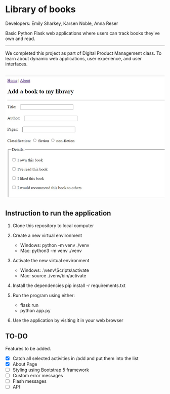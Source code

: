 # Library of books 

Developers: Emily Sharkey, Karsen Noble, Anna Reser

Basic Python Flask web applications where users can track books they've own and read.  

---

We completed this project as part of Digital Product Management class. To learn about dynamic web applications, user experience, and user interfaces.  


![Library application homepage](library.jpg "Library homepage")
---

## Instruction to run the application 

1. Clone this repository to local computer

2. Create a new virtual environment
      - Windows: python -m venv ./venv
      - Mac: python3 -m venv ./venv
      
3. Activate the new virtual environment
      - Windows: .\venv\Scripts\activate
      - Mac: source ./venv/bin/activate
      
4. Install the dependencies pip install -r requirements.txt

5. Run the program using either:
      - flask run
      - python app.py
      
6. Use the application by visiting it in your web browser

## TO-DO  
Features to be added.  

-[x] Catch all selected activities in /add and put them into the list  
-[x] About Page  
-[ ] Styling using Bootstrap 5 framework   
-[ ] Custom error messages   
-[ ] Flash messages   
-[ ] API  
